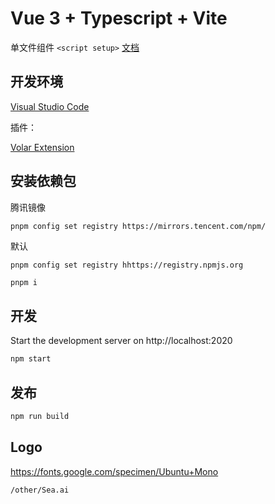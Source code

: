 # Vue 3 + Typescript + Vite

单文件组件 `<script setup>` [文档](https://v3.cn.vuejs.org/api/sfc-script-setup.html)

## 开发环境

[Visual Studio Code](https://code.visualstudio.com/)

插件：

[Volar Extension](https://marketplace.visualstudio.com/items?itemName=johnsoncodehk.volar)

## 安装依赖包

腾讯镜像

`pnpm config set registry https://mirrors.tencent.com/npm/`

默认

`pnpm config set registry hhttps://registry.npmjs.org`

```bash
pnpm i
```

## 开发

Start the development server on http://localhost:2020

```bash
npm start
```

## 发布

```bash
npm run build
```

## Logo

https://fonts.google.com/specimen/Ubuntu+Mono

`/other/Sea.ai`
